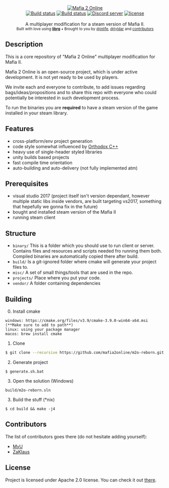 <div align="center">
    <a href="https://github.com/mafia2online/m2o-reborn"><img src="https://user-images.githubusercontent.com/2182108/46598345-7a6f3080-caec-11e8-9204-64ab4a8ba591.png" alt="Mafia 2 Online" /></a>
</div>

<div align="center">
    <a href="https://travis-ci.org/mafia2online/m2o-reborn"><img src="https://travis-ci.org/mafia2online/m2o-reborn.svg?branch=master" alt="Build status" /></a>
    <a href="https://ci.appveyor.com/project/inlife/m2o-reborn"><img src="https://ci.appveyor.com/api/projects/status/tquw30xp8rjla33q?svg=true" alt="Build status" /></a>
    <a href="https://discord.gg/xyMepEk"><img src="https://discordapp.com/api/guilds/129213934887501824/embed.png" alt="Discord server" /></a>
    <a href="LICENSE"><img src="https://img.shields.io/github/license/mafia2online/m2o-reborn.svg" alt="license" /></a>
</div>

<br />
<div align="center">
  A multiplayer modification for a steam version of Mafia II.
</div>

<div align="center">
  <sub>
    Built with love using <a href="https://github.com/librg/librg"><strong>librg</strong></a>
    &bull; Brought to you by <a href="https://github.com/inlife">@inlife</a>,
    <a href="https://github.com/tyldar">@tyldar</a>
    and <a href="#contributors">contributors</a>
  </sub>
</div>

## Description

This is a core repository of "Mafia 2 Online" multiplayer modification for Mafia II.

Mafia 2 Online is an open-source project, which is under active development. It is not yet ready to be used by players.

We invite each and everyone to contribute, to add issues regarding bags/ideas/propositions and to share this repo with everyone who could potentially be interested in such development process.

To run the binaries you are **required** to have a steam version of the game installed in your steam library.

## Features

* cross-platform/env project generation
* code style somewhat influenced by [Orthodox C++](https://gist.github.com/bkaradzic/2e39896bc7d8c34e042b)
* heavy use of single-header styled libraries
* unity builds based projects
* fast compile time orientation
* auto-building and auto-delivery (not fully implemented atm)

## Prerequisites

* visual studio 2017 (project itself isn't version dependant, however multiple static libs inside vendors, are built targeting vs2017, something that hepefully we gonna fix in the future)
* bought and installed steam version of the Mafia II
* running steam client

## Structure

* `binary/` This is a folder which you should use to run client or server.
Contains files and resources and scripts needed fro running them both.
Compiled binaries are automatically copied there after build.
* `build/` Is a git-ignored folder where cmake will generate your project files to.
* `misc/` A set of small things/tools that are used in the repo.
* `projects/` Place where you put your code.
* `vendor/` A folder containing dependencies

## Building

0. Install cmake

```
windows: https://cmake.org/files/v3.9/cmake-3.9.0-win64-x64.msi (**Make sure to add to path**)
linux: using your package manager
macos: brew install cmake
```

1. Clone

```sh
$ git clone --recursive https://github.com/mafia2online/m2o-reborn.git
```
2. Generate project

```
$ generate.sh.bat
```

3. Open the solution (Windows)

```
build/m2o-reborn.sln
```

3. Build the stuff (\*nix)

```
$ cd build && make -j4
```

## Contributors

The list of contributors goes there (do not hesitate adding yourself):

* [MyU](https://github.com/myudev)
* [ZaKlaus](https://github.com/zaklaus)

## License

Project is licensed under Apache 2.0 license.
You can check it out [there](LICENSE).

